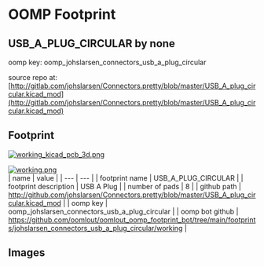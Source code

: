 # OOMP Footprint  
## USB_A_PLUG_CIRCULAR  by none  
  
oomp key: oomp_johslarsen_connectors_usb_a_plug_circular  
  
source repo at: [http://gitlab.com/johslarsen/Connectors.pretty/blob/master/USB_A_plug_circular.kicad_mod](http://gitlab.com/johslarsen/Connectors.pretty/blob/master/USB_A_plug_circular.kicad_mod)  
## Footprint  
  
[![working_kicad_pcb_3d.png](working_kicad_pcb_3d_600.png)](working_kicad_pcb_3d.png)  
  
[![working.png](working_600.png)](working.png)  
| name | value | 
| --- | --- | 
| footprint name | USB_A_PLUG_CIRCULAR | 
| footprint description | USB A Plug | 
| number of pads | 8 | 
| github path | http://github.com/johslarsen/Connectors.pretty/blob/master/USB_A_plug_circular.kicad_mod | 
| oomp key | oomp_johslarsen_connectors_usb_a_plug_circular | 
| oomp bot github | https://github.com/oomlout/oomlout_oomp_footprint_bot/tree/main/footprints/johslarsen_connectors_usb_a_plug_circular/working | 
## Images  
